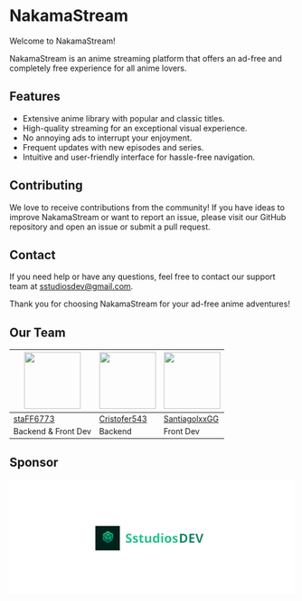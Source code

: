 # NakamaStream

Welcome to NakamaStream!

NakamaStream is an anime streaming platform that offers an ad-free and completely free experience for all anime lovers.

## Features

- Extensive anime library with popular and classic titles.
- High-quality streaming for an exceptional visual experience.
- No annoying ads to interrupt your enjoyment.
- Frequent updates with new episodes and series.
- Intuitive and user-friendly interface for hassle-free navigation.

## Contributing

We love to receive contributions from the community! If you have ideas to improve NakamaStream or want to report an issue, please visit our GitHub repository and open an issue or submit a pull request.

## Contact

If you need help or have any questions, feel free to contact our support team at sstudiosdev@gmail.com.

Thank you for choosing NakamaStream for your ad-free anime adventures!

## Our Team

<img src="https://avatars.githubusercontent.com/u/108166164?v=4" width="100" height="100"> | <img src="https://avatars.githubusercontent.com/u/152051773?v=4" width="100" height="100"> | <img src="https://avatars.githubusercontent.com/u/149891004?v=4" width="100" height="100">
--|---|---
[staFF6773](https://github.com/staFF6773) | [Cristofer543](https://github.com/Cristofer543) | [SantiagolxxGG](https://github.com/SantiagolxxGG)
Backend & Front Dev  | Backend | Front Dev

## Sponsor

![image](https://github.com/NakamaStream/Resources/blob/main/Sstudiosdev-removebg.png?raw=true)
